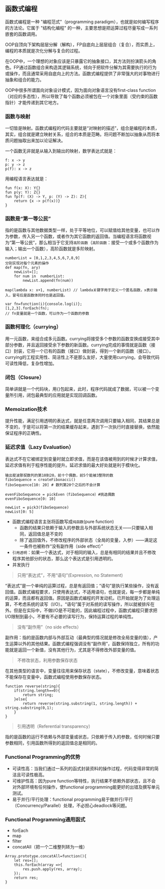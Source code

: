 ## 函数式编程

函数式编程是一种 "编程范式"（programming paradigm），也就是如何编写程序的方法论。它属于 "结构化编程" 的一种，主要思想是把运算过程尽量写成一系列嵌套的函数调用。

OOP自顶向下架构层层分解（解构），FP自底向上层层组合（复合），而实质上，编程的本质就是次化分解与复合的过程。

在OOP中，一个理想的对象应该是只暴露它的抽象接口，其方法则扮演箭头的角色。FP通过函数组合来构造其逻辑系统，倾向于把软件分解为其需要执行的行为或操作，而且通常采用自底向上的方法。函数式编程提供了非常强大的对事物进行抽象和组合的能力。

OOP中很多所谓面向对象设计模式，因为面向对象语言没有first-class function（对应的多态性），所以导致了每个函数必须被包在一个对象里面（受约束的函数指针）才能传递到其它地方。

### 函数与映射
一切皆是映射。函数式编程的代码主要就是“对映射的描述”，组合是编程的本质，其实，组合就是建立映射关系，组合的本质是范畴。将问题不断加以抽象从而将本质问题抽取出来加以论证解决。

一个函数无非就是从输入到输出的映射，数学表达式就是：
```
f: x -> y
p: y -> z
p(f): x -> z
```
用编程语言表达就是：
```
fun f(x: X): Y{}
fun p(y: Y): Z{}
fun fp(f: (X) -> Y, p: (Y) -> Z): Z){
    return {x -> p(f(x))}
}
```
### 函数是“第一等公民”
指的是函数与其他数据类型一样，处于平等地位，可以赋值给其他变量，也可以作为参数，传入另一个函数，或者作为其它函数的返回值。当编程语言将函数视为“第一等公民”，那么相当于它支持`高阶函数`（`高阶函数`：接受一个或多个函数作为输入；输出一个函数），高阶函数就是多阶映射。
```
numberList = [0,1,2,3,4,5,6,7,8,9]
分别实现对每个元素的操作
def map(fn, ary)
    newList=[];
    for num in  numberList:
        newList.append(fn(num))

map(lambda x: x+1, numberList) // lambda关键字用于定义一个匿名函数，x表示输入，冒号后是函数体同时也是返回值。
```

```
var fn=function(i){console.log(i)};
[1,2,3].forEach(fn);
// fn变量就是一个函数，可以作为一个函数的参数
```
### 函数柯理化（currying）
用一元函数，来组合成多元函数。currying将接受多个参数的函数变换成接受其中部分参数，并且返回接受余下参数的新函数。currying完成的事情就是函数（接口）封装，它将一个已有的函数（接口）做封装，得到一个新的函数（接口）。currying的工程实用性、简洁性上不是那么友好，大量使用currying，会导致代码可读性降低，复杂性增加。

### 闭包（Closure）
简单讲就是一个代码块，用{}包起来，此时，程序代码就成了数据，可以被一个变量所引用，闭包最典型的应用就是实现回调函数。

### Memoization技术
提升性能，满足引用透明的表达式，就是任意两次调用只要输入相同，其结果总是不变的，于是可以将第一次的结果缓存起来，遇到下一次执行时直接替换，依然能保证程序的正确性。

### 延迟求值（Lazy Evaluation）
表达式不在它被绑定到变量时就立即求值，而是在该值被用到的时候才计算求值，延迟求值有利于程序性能的提升。延迟求值的最大好处就是利于模块化。

```
输出斐波那契数列的第10到20，前十个偶数，前5个能被3整除的数
fiboSequence = createFibonacci()
fiboSequence[10: 20] # 数列第20个之后的不会计算

evenFiboSequence = pickEven（fiboSequence）#挑选偶数
evenFiboSequence[0: 10]

newList = pick3(fiboSequence)
newList[0: 5]
```
- 函数式编程语言主张将函数写成`纯函数`(pure function)
    - 函数的结果只依赖于输入的参数且与外部系统状态无关——只要输入相同，返回值总是不变的
    - 除了返回值外，不修改程序的外部状态（全局的变量，入参）——满足这一条件也被称作“没有副作用（side effect）”
- `引用透明`：如果一个表达式，对于相同的输入，总是有相同的结果并且不修改程序其他部分的状态，那么这个表达式是引用透明的。
- 并发执行

> 只用“表达式”，不用“语句”(Expression, no Statement)

“表达式”是一个单纯的运算过程，总是有返回值；“语句”是执行某些操作，没有返回值。函数式编程要求，只使用表达式，不适用语句，也就是说，每一步都是单纯的运算，而且都有返回值。原因是函数式编程的开发动机，已开始就是为了处理运算，不考虑系统的读写（I/O）。“语句”属于对系统的读写操作，所以就被排斥在外。但是在实际中，不做I/O是不可能的，因此编程过程中，函数式编程只要求把I/O限制到最小，不要有不必要的读写行为，保持运算过程的单纯性。

> 没有“副作用”（no side effects）

副作用：指的是函数内部与外部互动（最典型的情况就是修改全局变量的值），产生运算以外的其他结果。函数式编程强调没有“副作用”，函数保持独立，所有的功能就是返回一个新值，没有其他行为，尤其是不得修改外部变量的值。

> 不修改状态，利用参数保存状态 

在其他类型的语言中，变量往往用来保存状态（state），不修改变量，意味着状态不能保存在变量中，函数式编程使用参数保存状态。
```
function reverse(string){
    if(string.length==0){
        return string;
    }else{
        return reverse(string.substring(1, string.length)) + string.substring(0,1);
    }
}
```
> 引用透明（Referential transparency）

指的是函数的运行不依赖与外部变量或状态，只依赖于传入的参数，任何时候只要参数相同，引用函数所得到的返回值总是相同的。

### Functional Programming的优势
- 可读性高：当我们通过一系列的函式封装资料的操作过程，代码变得非常的简洁且可读性极高。
- 可维护性高：因为pure function等特性，执行结果不依赖外部状态，且不会对外部环境有任何操作，使functional programming能更好的出错及撰写单元测试。
- 易于并行/平行处理：functional programming易于做并行/平行（Concurrency/Parallel）处理，不必担心deadlock等问题。

### Functional Programming通用函式

- forEach
- map
- filter
- concatAll（把一个二维整列转为一维）
```
Array.prototype.concatAll=function(){
    let res=[];
    this.forEach(array =>{
        res.push.apply(res, array);
    });
    return res;
}
```